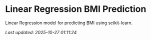 # Linear Regression BMI Prediction

Linear Regression model for predicting BMI using scikit-learn.

_Last updated: 2025-10-27 01:11:24_  
